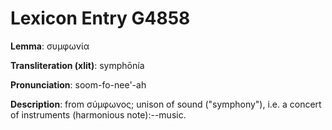# Lexicon Entry G4858

**Lemma**: συμφωνία

**Transliteration (xlit)**: symphōnía

**Pronunciation**: soom-fo-nee'-ah

**Description**:
from σύμφωνος; unison of sound ("symphony"), i.e. a concert of instruments (harmonious note):--music.
